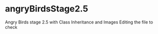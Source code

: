 # angryBirdsStage2.5
Angry Birds stage 2.5 with Class Inheritance and Images
Editing the file to check
